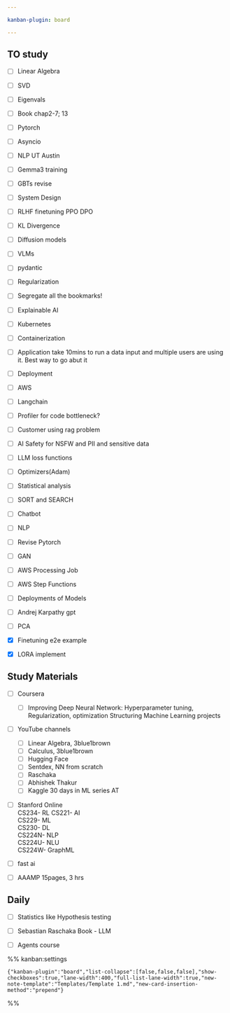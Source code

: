 ```yaml
---

kanban-plugin: board

---
```


## TO study

- [ ] Linear Algebra
- [ ] SVD
- [ ] Eigenvals
- [ ] Book chap2-7; 13
- [ ] Pytorch
- [ ] Asyncio
- [ ] NLP UT Austin
- [ ] Gemma3 training
- [ ] GBTs revise
- [ ] System Design
- [ ] RLHF finetuning PPO DPO
- [ ] KL Divergence
- [ ] Diffusion models
- [ ] VLMs
- [ ] pydantic
- [ ] Regularization
- [ ] Segregate all the bookmarks!
- [ ] Explainable AI
- [ ] Kubernetes
- [ ] Containerization
- [ ] Application take 10mins to run a data input and multiple users are using it. Best way to go abut it
- [ ] Deployment
- [ ] AWS
- [ ] Langchain
- [ ] Profiler for code bottleneck?
- [ ] Customer using rag problem
- [ ] AI Safety for NSFW and PII and sensitive data
- [ ] LLM loss functions
- [ ] Optimizers(Adam)
- [ ] Statistical analysis
- [ ] SORT and SEARCH
- [ ] Chatbot
- [ ] NLP
- [ ] Revise Pytorch
- [ ] GAN
- [ ] AWS Processing Job
- [ ] AWS Step Functions
- [ ] Deployments of Models
- [ ] Andrej Karpathy gpt
- [ ] PCA
- [x] Finetuning e2e example
- [x] LORA implement


## Study Materials

- [ ] Coursera  
	- [ ] Improving Deep Neural Network: Hyperparameter tuning, Regularization, optimization 
	Structuring Machine Learning projects
- [ ] YouTube channels
	- [ ] Linear Algebra, 3blue1brown
	- [ ] Calculus, 3blue1brown
	- [ ] Hugging Face
	- [ ] Sentdex, NN from scratch
	- [ ] Raschaka
	- [ ] Abhishek Thakur
	- [ ] Kaggle 30 days in ML series AT
- [ ] Stanford Online  
	CS234- RL
	CS221- AI  
	CS229- ML  
	CS230- DL  
	CS224N- NLP  
	CS224U- NLU  
	CS224W- GraphML
- [ ] fast ai
- [ ] AAAMP 15pages, 3 hrs


## Daily

- [ ] Statistics like Hypothesis testing
- [ ] Sebastian Raschaka Book - LLM
- [ ] Agents course




%% kanban:settings
```
{"kanban-plugin":"board","list-collapse":[false,false,false],"show-checkboxes":true,"lane-width":400,"full-list-lane-width":true,"new-note-template":"Templates/Template 1.md","new-card-insertion-method":"prepend"}
```
%%